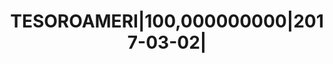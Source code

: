 ---
layout: asset
title: TESOROAMERI|100,000000000|2017-03-02|                       
isin: US912796JE09
---